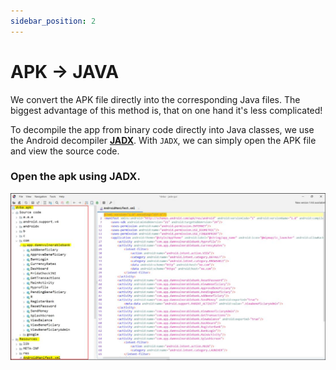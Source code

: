 ```yaml
---
sidebar_position: 2
---
```

# APK → JAVA

We convert the APK file directly into the corresponding Java files. The biggest advantage of this method is, that on one hand it's less complicated!

To decompile the app from binary code directly into Java classes, we use the Android decompiler **[JADX](https://github.com/skylot/jadx)**. 
With `JADX`, we can simply open the APK file and view the source code.


### Open the apk using JADX.
![](../../img/10.jpg)
